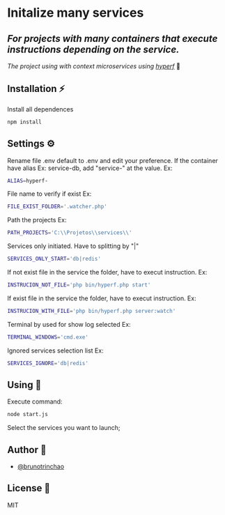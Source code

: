 # Initalize many services
## _For projects with many containers that execute instructions depending on the service._

_The project using with context microservices using [hyperf]_ 🚀

## Installation ⚡

Install all dependences
```sh
npm install
```

## Settings ⚙️
Rename file .env default to .env and edit your preference.
If the container have alias Ex: service-db, add "service-" at the value. Ex:
```sh
ALIAS=hyperf-
```
File name to verify if exist Ex:
```sh
FILE_EXIST_FOLDER='.watcher.php'
```

Path the projects Ex:
```sh
PATH_PROJECTS='C:\\Projetos\\services\\'
```

Services only initiated. Have to splitting by "|"
```sh
SERVICES_ONLY_START='db|redis'
```

If not exist file in the service the folder, have to execut instruction. Ex:
```sh
INSTRUCION_NOT_FILE='php bin/hyperf.php start'
```

If exist file in the service the folder, have to execut instruction. Ex:
```sh
INSTRUCION_WITH_FILE='php bin/hyperf.php server:watch'
```
Terminal by used for show log selected Ex:
```sh
TERMINAL_WINDOWS='cmd.exe'
```
Ignored services selection list Ex:
```sh
SERVICES_IGNORE='db|redis'
```

## Using 🌟
Execute command:
```sh
node start.js
```

Select the services you want to launch;


## Author 🧑

- [@brunotrinchao](https://github.com/brunotrinchao)

## License 📃

MIT

   [hyperf]: <https://github.com/hyperf/hyperf>
  

